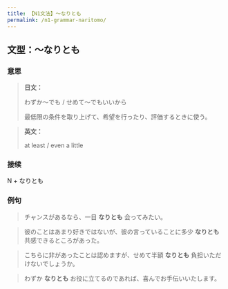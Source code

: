 ```yaml
---
title: 【N1文法】〜なりとも
permalink: /n1-grammar-naritomo/
---
```


## 文型：〜なりとも

### 意思

> **日文：**
> 
> わずか〜でも / せめて〜でもいいから
> 
> 最低限の条件を取り上げて、希望を行ったり、評価するときに使う。


> **英文：**
> 
> at least / even a little


### 接续

N + なりとも

### 例句

> チャンスがあるなら、一目 **なりとも** 会ってみたい。

> 彼のことはあまり好きではないが、彼の言っていることに多少 **なりとも** 共感できるところがあった。

> こちらに非があったことは認めますが、せめて半額 **なりとも** 負担いただけないでしょうか。

> わずか **なりとも** お役に立てるのであれば、喜んでお手伝いいたします。

